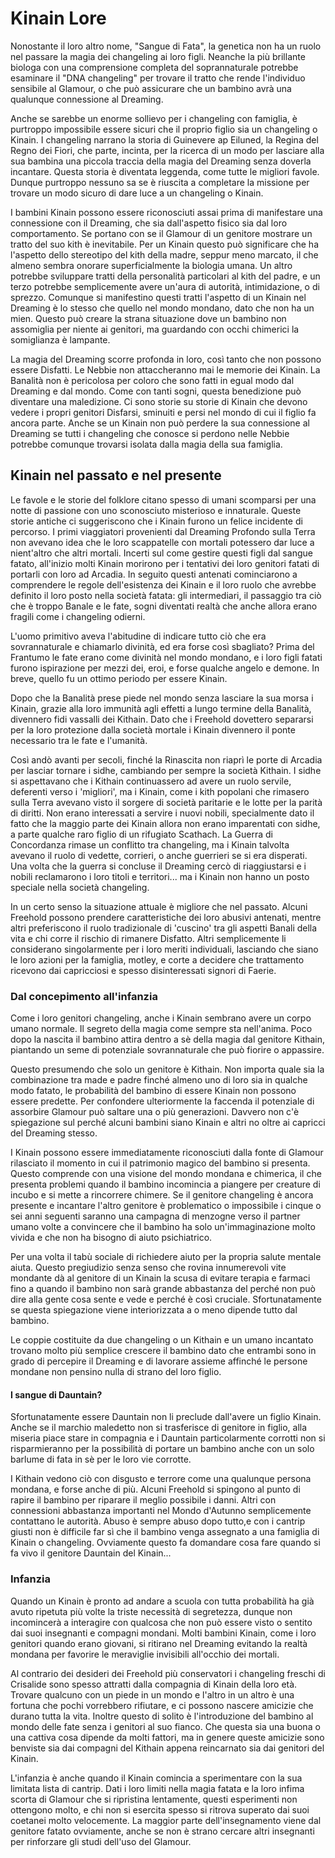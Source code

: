 # Kinain Lore

Nonostante il loro altro nome, "Sangue di Fata", la genetica non ha un ruolo nel passare la magia dei changeling ai loro figli. Neanche la più brillante biologa con una comprensione completa del soprannaturale potrebbe esaminare il "DNA changeling" per trovare il tratto che rende l'individuo sensibile al Glamour, o che può assicurare che un bambino avrà una qualunque connessione al Dreaming.  

Anche se sarebbe un enorme sollievo per i changeling con famiglia, è purtroppo impossibile essere sicuri che il proprio figlio sia un changeling o Kinain. I changeling narrano la storia di Guinevere ap Eiluned, la Regina del Regno dei Fiori, che parte, incinta, per la ricerca di un modo per lasciare alla sua bambina una piccola traccia della magia del Dreaming senza doverla incantare. Questa storia è diventata leggenda, come tutte le migliori favole. Dunque purtroppo nessuno sa se è riuscita a completare la missione per trovare un modo sicuro di dare luce a un changeling o Kinain.  

I bambini Kinain possono essere riconosciuti assai prima di manifestare una connessione con il Dreaming, che sia dall'aspetto fisico sia dal loro comportamento. Se portano con se il Glamour di un genitore mostrare un tratto del suo kith è inevitabile. Per un Kinain questo può significare che ha l'aspetto dello stereotipo del kith della madre, seppur meno marcato, il che almeno sembra onorare superficialmente la biologia umana. Un altro potrebbe sviluppare tratti della personalità particolari al kith del padre, e un terzo potrebbe semplicemente avere un'aura di autorità, intimidazione, o di sprezzo. Comunque si manifestino questi tratti l'aspetto di un Kinain nel Dreaming è lo stesso che quello nel mondo mondano, dato che non ha un mien. Questo può creare la strana situazione dove un bambino non assomiglia per niente ai genitori, ma guardando con occhi chimerici la somiglianza è lampante.  

La magia del Dreaming scorre profonda in loro, così tanto che non possono essere Disfatti. Le Nebbie non attaccheranno mai le memorie dei Kinain. La Banalità non è pericolosa per coloro che sono fatti in egual modo dal Dreaming e dal mondo. Come con tanti sogni, questa benedizione può diventare una maledizione. Ci sono storie su storie di Kinain che devono vedere i propri genitori Disfarsi, sminuiti e persi nel mondo di cui il figlio fa ancora parte. Anche se un Kinain non può perdere la sua connessione al Dreaming se tutti i changeling che conosce si perdono nelle Nebbie potrebbe comunque trovarsi isolata dalla magia della sua famiglia.  

## Kinain nel passato e nel presente  

Le favole e le storie del folklore citano spesso di umani scomparsi per una notte di passione con uno sconosciuto misterioso e innaturale. Queste storie antiche ci suggeriscono che i Kinain furono un felice incidente di percorso. I primi viaggiatori provenienti dal Dreaming Profondo sulla Terra non avevano idea che le loro scappatelle con mortali potessero dar luce a nient'altro che altri mortali. Incerti sul come gestire questi figli dal sangue fatato, all'inizio molti Kinain morirono per i tentativi dei loro genitori fatati di portarli con loro ad Arcadia. In seguito questi antenati cominciarono a comprendere le regole dell'esistenza dei Kinain e il loro ruolo che avrebbe definito il loro posto nella società fatata: gli intermediari, il passaggio tra ciò che è troppo Banale e le fate, sogni diventati realtà che anche allora erano fragili come i changeling odierni.  

L'uomo primitivo aveva l'abitudine di indicare tutto ciò che era sovrannaturale e chiamarlo divinità, ed era forse così sbagliato? Prima del Frantumo le fate erano come divinità nel mondo mondano, e i loro figli fatati furono ispirazione per mezzi dei, eroi, e forse qualche angelo e demone. In breve, quello fu un ottimo periodo per essere Kinain.  

Dopo che la Banalità prese piede nel mondo senza lasciare la sua morsa i Kinain, grazie alla loro immunità agli effetti a lungo termine della Banalità, divennero fidi vassalli dei Kithain. Dato che i Freehold dovettero separarsi per la loro protezione dalla società mortale i Kinain divennero il ponte necessario tra le fate e l'umanità.  

Così andò avanti per secoli, finché la Rinascita non riaprì le porte di Arcadia per lasciar tornare i sidhe, cambiando per sempre la società Kithain. I sidhe si aspettavano che i Kithain continuassero ad avere un ruolo servile, deferenti verso i 'migliori', ma i Kinain, come i kith popolani che rimasero sulla Terra avevano visto il sorgere di società paritarie e le lotte per la parità di diritti. Non erano interessati a servire i nuovi nobili, specialmente dato il fatto che la maggio parte dei Kinain allora non erano imparentati con sidhe, a parte qualche raro figlio di un rifugiato Scathach. La Guerra di Concordanza rimase un conflitto tra changeling, ma i Kinain talvolta avevano il ruolo di vedette, corrieri, o anche guerrieri se si era disperati. Una volta che la guerra si concluse il Dreaming cercò di riaggiustarsi e i nobili reclamarono i loro titoli e territori... ma i Kinain non hanno un posto speciale nella società changeling.  

In un certo senso la situazione attuale è migliore che nel passato. Alcuni Freehold possono prendere caratteristiche dei loro abusivi antenati, mentre altri preferiscono il ruolo tradizionale di 'cuscino' tra gli aspetti Banali della vita e chi corre il rischio di rimanere Disfatto. Altri semplicemente li considerano singolarmente per i loro meriti individuali, lasciando che siano le loro azioni per la famiglia, motley, e corte a decidere che trattamento ricevono dai capricciosi e spesso disinteressati signori di Faerie.  

### Dal concepimento all'infanzia

Come i loro genitori changeling, anche i Kinain sembrano avere un corpo umano normale. Il segreto della magia come sempre sta nell'anima. Poco dopo la nascita il bambino attira dentro a sè della magia dal genitore Kithain, piantando un seme di potenziale sovrannaturale che può fiorire o appassire.  

Questo presumendo che solo un genitore è Kithain. Non importa quale sia la combinazione tra made e padre finché almeno uno di loro sia in qualche modo fatato, le probabilità del bambino di essere Kinain non possono essere predette. Per confondere ulteriormente la faccenda il potenziale di assorbire Glamour può saltare una o più generazioni. Davvero non c'è spiegazione sul perché alcuni bambini siano Kinain e altri no oltre ai capricci del Dreaming stesso.  

I Kinain possono essere immediatamente riconosciuti dalla fonte di Glamour rilasciato il momento in cui il patrimonio magico del bambino si presenta. Questo comprende con una visione del mondo mondana e chimerica, il che presenta problemi quando il bambino incomincia a piangere per creature di incubo e si mette a rincorrere chimere. Se il genitore changeling è ancora presente e incantare l'altro genitore è problematico o impossibile i cinque o sei anni seguenti saranno una campagna di menzogne verso il partner umano volte a convincere che il bambino ha solo un'immaginazione molto vivida e che non ha bisogno di aiuto psichiatrico.  

Per una volta il tabù sociale di richiedere aiuto per la propria salute mentale aiuta. Questo pregiudizio senza senso che rovina innumerevoli vite mondante dà al genitore di un Kinain la scusa di evitare terapia e farmaci fino a quando il bambino non sarà grande abbastanza del perché non può dire alla gente cosa sente e vede e perché è così cruciale. Sfortunatamente se questa spiegazione viene interiorizzata a o meno dipende tutto dal bambino.  

Le coppie costituite da due changeling o un Kithain e un umano incantato trovano molto più semplice crescere il bambino dato che entrambi sono in grado di percepire il Dreaming e di lavorare assieme affinché le persone mondane non pensino nulla di strano del loro figlio.  

#### I sangue di Dauntain?  

Sfortunatamente essere Dauntain non li preclude dall'avere un figlio Kinain. Anche se il marchio maledetto non si trasferisce di genitore in figlio, alla miseria piace stare in compagnia e i Dauntain particolarmente corrotti non si risparmieranno per la possibilità di portare un bambino anche con un solo barlume di fata in sè per le loro vie corrotte.  

I Kithain vedono ciò con disgusto e terrore come una qualunque persona mondana, e forse anche di più. Alcuni Freehold si spingono al punto di rapire il bambino per riparare il meglio possibile i danni. Altri con connessioni abbastanza importanti nel Mondo d'Autunno semplicemente contattano le autorità. Abuso è sempre abuso dopo tutto,e con i cantrip giusti non è difficile far sì che il bambino venga assegnato a una famiglia di Kinain o changeling. Ovviamente questo fa domandare cosa fare quando si fa vivo il genitore Dauntain del Kinain...  

### Infanzia

Quando un Kinain è pronto ad andare a scuola con tutta probabilità ha già avuto ripetuta più volte la triste necessità di segretezza, dunque non incomincerà a interagire con qualcosa che non può essere visto o sentito dai suoi insegnanti e compagni mondani. Molti bambini Kinain, come i loro genitori quando erano giovani, si ritirano nel Dreaming evitando la realtà mondana per favorire le meraviglie invisibili all'occhio dei mortali.  

Al contrario dei desideri dei Freehold più conservatori i changeling freschi di Crisalide sono spesso attratti dalla compagnia di Kinain della loro età. Trovare qualcuno con un piede in un mondo e l'altro in un altro è una fortuna che pochi vorrebbero rifiutare, e ci possono nascere amicizie che durano tutta la vita. Inoltre questo di solito è l'introduzione del bambino al mondo delle fate senza i genitori al suo fianco. Che questa sia una buona o una cattiva cosa dipende da molti fattori, ma in genere queste amicizie sono benviste sia dai compagni del Kithain appena reincarnato sia dai genitori del Kinain.  

L'infanzia è anche quando il Kinain comincia a sperimentare con la sua limitata lista di cantrip. Dati i loro limiti nella magia fatata e la loro infima scorta di Glamour che si ripristina lentamente, questi esperimenti non ottengono molto, e chi non si esercita spesso si ritrova superato dai suoi coetanei molto velocemente. La maggior parte dell'insegnamento viene dal genitore fatato ovviamente, anche se non è strano cercare altri insegnanti per rinforzare gli studi dell'uso del Glamour.

